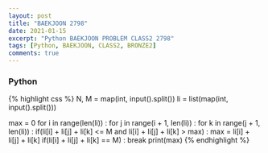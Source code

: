 ```yaml
---
layout: post
title: "BAEKJOON 2798"
date: 2021-01-15
excerpt: "Python BAEKJOON PROBLEM CLASS2 2798"
tags: [Python, BAEKJOON, CLASS2, BRONZE2]
comments: true
---
```


### Python
{% highlight css %}
N, M = map(int, input().split())
li = list(map(int, input().split()))

max = 0
for i in range(len(li)) :
    for j in range(i + 1, len(li)) :
        for k in range(j + 1, len(li)) :
            if(li[i] + li[j] + li[k] <= M and li[i] + li[j] + li[k] > max) :
                max = li[i] + li[j] + li[k]
                if(li[i] + li[j] + li[k] == M) : break
print(max)
{% endhighlight %}